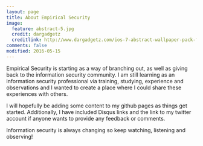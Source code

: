 ```yaml
---
layout: page
title: About Empirical Security
image:
  feature: abstract-5.jpg
  credit: dargadgetz
  creditlink: http://www.dargadgetz.com/ios-7-abstract-wallpaper-pack-for-iphone-5-and-ipod-touch-retina/
comments: false
modified: 2016-05-15
---
```


Empirical Security is starting as a way of branching out, as well as giving back to the information security community.  I am still learning as an information security professional via training, studying, experience and observations and I wanted to create a place where I could share these experiences with others.

I will hopefully be adding some content to my github pages as things get started.  Additionally, I have included Disqus links and the link to my twitter account if anyone wants to provide any feedback or comments.  

Information security is always changing so keep watching, listening and observing!
